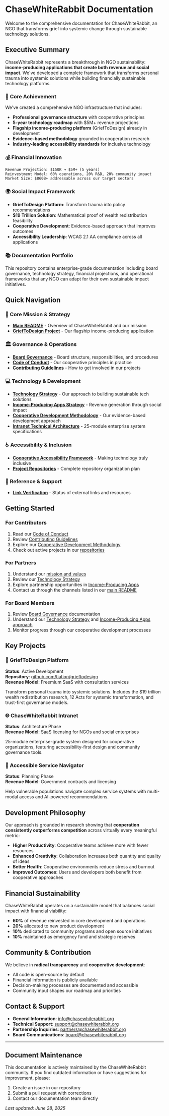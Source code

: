 # ChaseWhiteRabbit Documentation

Welcome to the comprehensive documentation for ChaseWhiteRabbit, an NGO that transforms grief into systemic change through sustainable technology solutions.

## Executive Summary

ChaseWhiteRabbit represents a breakthrough in NGO sustainability: **income-producing applications that create both revenue and social impact**. We've developed a complete framework that transforms personal trauma into systemic solutions while building financially sustainable technology platforms.

### 🎯 **Core Achievement**
We've created a comprehensive NGO infrastructure that includes:
- **Professional governance structure** with cooperative principles
- **5-year technology roadmap** with $5M+ revenue projections
- **Flagship income-producing platform** (GriefToDesign) already in development
- **Evidence-based methodology** grounded in cooperation research
- **Industry-leading accessibility standards** for inclusive technology

### 💰 **Financial Innovation**
```
Revenue Projection: $150K → $5M+ (5 years)
Reinvestment Model: 60% operations, 20% R&D, 20% community impact
Market Size: $860B+ addressable across our target sectors
```

### 🌍 **Social Impact Framework**
- **GriefToDesign Platform**: Transform trauma into policy recommendations
- **$19 Trillion Solution**: Mathematical proof of wealth redistribution feasibility
- **Cooperative Development**: Evidence-based approach that improves outcomes
- **Accessibility Leadership**: WCAG 2.1 AA compliance across all applications

### 📚 **Documentation Portfolio**
This repository contains enterprise-grade documentation including board governance, technology strategy, financial projections, and operational frameworks that any NGO can adapt for their own sustainable impact initiatives.

## Quick Navigation

### 🎯 Core Mission & Strategy
- **[Main README](../README.md)** - Overview of ChaseWhiteRabbit and our mission
- **[GriefToDesign Project](https://github.com/tiation/grieftodesign)** - Our flagship income-producing application

### 🏛️ Governance & Operations
- **[Board Governance](./BoardGovernance.md)** - Board structure, responsibilities, and procedures
- **[Code of Conduct](../CODE_OF_CONDUCT.md)** - Our cooperative principles in practice
- **[Contributing Guidelines](../CONTRIBUTING.md)** - How to get involved in our projects

### 💻 Technology & Development
- **[Technology Strategy](./TechnologyStrategy.md)** - Our approach to building sustainable tech solutions
- **[Income-Producing Apps Strategy](./IncomeProducingAppsStrategy.md)** - Revenue generation through social impact
- **[Cooperative Development Methodology](./CooperativeDevelopmentMethodology.md)** - Our evidence-based development approach
- **[Intranet Technical Architecture](./IntranetTechnicalArchitecture.md)** - 25-module enterprise system specifications

### ♿ Accessibility & Inclusion
- **[Cooperative Accessibility Framework](./CooperativeAccessibilityFramework.md)** - Making technology truly inclusive
- **[Project Repositories](./ProjectRepositories.md)** - Complete repository organization plan

### 🔗 Reference & Support
- **[Link Verification](./LINK_VERIFICATION.md)** - Status of external links and resources

## Getting Started

### For Contributors
1. Read our [Code of Conduct](../CODE_OF_CONDUCT.md)
2. Review [Contributing Guidelines](../CONTRIBUTING.md)
3. Explore our [Cooperative Development Methodology](./CooperativeDevelopmentMethodology.md)
4. Check out active projects in our [repositories](./ProjectRepositories.md)

### For Partners
1. Understand our [mission and values](../README.md#mission)
2. Review our [Technology Strategy](./TechnologyStrategy.md)
3. Explore partnership opportunities in [Income-Producing Apps](./IncomeProducingAppsStrategy.md)
4. Contact us through the channels listed in our [main README](../README.md#contact)

### For Board Members
1. Review [Board Governance](./BoardGovernance.md) documentation
2. Understand our [Technology Strategy](./TechnologyStrategy.md) and [Income-Producing Apps approach](./IncomeProducingAppsStrategy.md)
3. Monitor progress through our cooperative development processes

## Key Projects

### 🐰 GriefToDesign Platform
**Status**: Active Development  
**Repository**: [github.com/tiation/grieftodesign](https://github.com/tiation/grieftodesign)  
**Revenue Model**: Freemium SaaS with consultation services  

Transform personal trauma into systemic solutions. Includes the $19 trillion wealth redistribution research, 12 Acts for systemic transformation, and trust-first governance models.

### 🌐 ChaseWhiteRabbit Intranet
**Status**: Architecture Phase  
**Revenue Model**: SaaS licensing for NGOs and social enterprises  

25-module enterprise-grade system designed for cooperative organizations, featuring accessibility-first design and community governance tools.

### 🧭 Accessible Service Navigator
**Status**: Planning Phase  
**Revenue Model**: Government contracts and licensing  

Help vulnerable populations navigate complex service systems with multi-modal access and AI-powered recommendations.

## Development Philosophy

Our approach is grounded in research showing that **cooperation consistently outperforms competition** across virtually every meaningful metric:

- **Higher Productivity**: Cooperative teams achieve more with fewer resources
- **Enhanced Creativity**: Collaboration increases both quantity and quality of ideas
- **Better Health**: Cooperative environments reduce stress and burnout
- **Improved Outcomes**: Users and developers both benefit from cooperative approaches

## Financial Sustainability

ChaseWhiteRabbit operates on a sustainable model that balances social impact with financial viability:

- **60%** of revenue reinvested in core development and operations
- **20%** allocated to new product development
- **10%** dedicated to community programs and open source initiatives
- **10%** maintained as emergency fund and strategic reserves

## Community & Contribution

We believe in **radical transparency** and **cooperative development**:

- All code is open-source by default
- Financial information is publicly available
- Decision-making processes are documented and accessible
- Community input shapes our roadmap and priorities

## Contact & Support

- **General Information**: info@chasewhiterabbit.org
- **Technical Support**: support@chasewhiterabbit.org
- **Partnership Inquiries**: partners@chasewhiterabbit.org
- **Board Communications**: board@chasewhiterabbit.org

---

## Document Maintenance

This documentation is actively maintained by the ChaseWhiteRabbit community. If you find outdated information or have suggestions for improvement, please:

1. Create an issue in our repository
2. Submit a pull request with corrections
3. Contact our documentation team directly

*Last updated: June 28, 2025*
